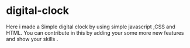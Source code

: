 # digital-clock
Here i made a Simple digital clock by using  simple javascript ,CSS and HTML.
You can contribute in this by adding your some more new features and show your skills .
